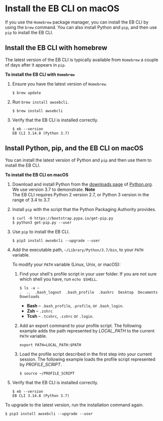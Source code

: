 # Install the EB CLI on macOS<a name="eb-cli3-install-osx"></a>

If you use the `Homebrew` package manager, you can install the EB CLI by using the `brew` command\. You can also install Python and `pip`, and then use `pip` to install the EB CLI\.

## Install the EB CLI with homebrew<a name="eb-cli3-install-osx-homebrew"></a>

The latest version of the EB CLI is typically available from `Homebrew` a couple of days after it appears in `pip`\.

**To install the EB CLI with `Homebrew`**

1. Ensure you have the latest version of `Homebrew`\.

   ```
   $ brew update
   ```

1. Run `brew install awsebcli`\.

   ```
   $ brew install awsebcli
   ```

1. Verify that the EB CLI is installed correctly\.

   ```
   $ eb --version
   EB CLI 3.14.8 (Python 3.7)
   ```

## Install Python, pip, and the EB CLI on macOS<a name="eb-cli3-install-osx-pip"></a>

You can install the latest version of Python and `pip` and then use them to install the EB CLI\.

**To install the EB CLI on macOS**

1. Download and install Python from the [downloads page](https://www.python.org/downloads/release/python) of [Python\.org](https://www.python.org)\. We use version 3\.7 to demonstrate\.
**Note**  
The EB CLI requires Python 2 version 2\.7, or Python 3 version in the range of 3\.4 to 3\.7\.

1. Install `pip` with the script that the Python Packaging Authority provides\.

   ```
   $ curl -O https://bootstrap.pypa.io/get-pip.py
   $ python3 get-pip.py --user
   ```

1. Use `pip` to install the EB CLI\.

   ```
   $ pip3 install awsebcli --upgrade --user
   ```

1. Add the executable path, `~/Library/Python/3.7/bin`, to your `PATH` variable\.

   To modify your `PATH` variable \(Linux, Unix, or macOS\):

   1. Find your shell's profile script in your user folder\. If you are not sure which shell you have, run `echo $SHELL`\.

      ```
      $ ls -a ~
      .  ..  .bash_logout  .bash_profile  .bashrc  Desktop  Documents  Downloads
      ```
      + **Bash** – `.bash_profile`, `.profile`, or `.bash_login`\.
      + **Zsh** – `.zshrc`
      + **Tcsh** – `.tcshrc`, `.cshrc` or `.login`\.

   1. Add an export command to your profile script\. The following example adds the path represented by *LOCAL\_PATH* to the current `PATH` variable\.

      ```
      export PATH=LOCAL_PATH:$PATH
      ```

   1. Load the profile script described in the first step into your current session\. The following example loads the profile script represented by *PROFILE\_SCRIPT*\. 

      ```
      $ source ~/PROFILE_SCRIPT
      ```

1. Verify that the EB CLI is installed correctly\.

   ```
   $ eb --version
   EB CLI 3.14.8 (Python 3.7)
   ```

To upgrade to the latest version, run the installation command again\.

```
$ pip3 install awsebcli --upgrade --user
```